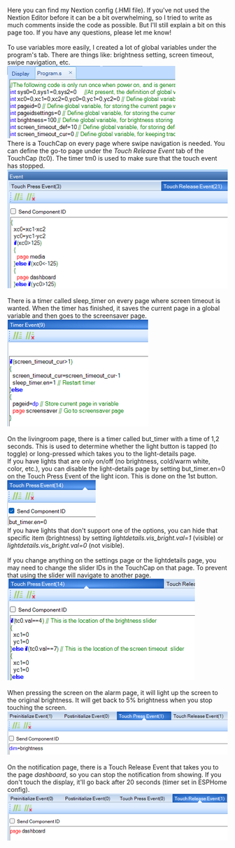 Here you can find my Nextion config (.HMI file). If you've not used the Nextion Editor before it can be a bit overwhelming, so I tried to write as much comments inside the code as possible. But I'll still explain a bit on this page too. If you have any questions, please let me know!\
\
To use variables more easily, I created a lot of global variables under the program's tab. There are things like: brightness setting, screen timeout, swipe navigation, etc.\
![progams-variables](https://github.com/TyzzyT/Sonoff-NSPanel-with-ESPHome/blob/main/images/programs-variables.png?raw=true)\
There is a TouchCap on every page where swipe navigation is needed. You can define the go-to page under the _Touch Release Event_ tab of the TouchCap (tc0). The timer tm0 is used to make sure that the touch event has stopped.\
![touchcap-nagivation](https://github.com/TyzzyT/Sonoff-NSPanel-with-ESPHome/blob/main/images/touchcap-navigation.png?raw=true)\
\
There is a timer called sleep_timer on every page where screen timeout is wanted. When the timer has finished, it saves the current page in a global variable and then goes to the screensaver page.\
![timer-screensaver](https://github.com/TyzzyT/Sonoff-NSPanel-with-ESPHome/blob/main/images/timer-screensaver.png?raw=true)\
\
On the livingroom page, there is a timer called but_timer with a time of 1,2 seconds. This is used to determine whether the light button is tapped (to toggle) or long-pressed which takes you to the light-details page.\
If you have lights that are only on/off (no brightness, cold/warm white, color, etc.), you can disable the light-details page by setting but_timer.en=0 on the Touch Press Event of the light icon. This is done on the 1st button.\
![lightdetails-disablelongpress](https://github.com/TyzzyT/Sonoff-NSPanel-with-ESPHome/blob/main/images/lightdetails-disablelongpress.png?raw=true)\
If you have lights that don't support one of the options, you can hide that specific item (brightness) by setting _lightdetails.vis_bright.val=1_ (visible) or _lightdetails.vis_bright.val=0_ (not visible).\
\
If you change anything on the settings page or the lightdetails page, you may need to change the slider IDs in the TouchCap on that page. To prevent that using the slider will navigate to another page.\
![settings-touchcap-slider](https://github.com/TyzzyT/Sonoff-NSPanel-with-ESPHome/blob/main/images/settings-touchcap-slider.png?raw=true)\
\
When pressing the screen on the alarm page, it will light up the screen to the original brightness. It will get back to 5% brightness when you stop touching the screen.\
![alarm-brightness](https://github.com/TyzzyT/Sonoff-NSPanel-with-ESPHome/blob/main/images/alarm-brightness.png?raw=true)\
\
On the notification page, there is a Touch Release Event that takes you to the page _dashboard_, so you can stop the notification from showing. If you don't touch the display, it'll go back after 20 seconds (timer set in ESPHome config).\
![notification-touchrelease](https://github.com/TyzzyT/Sonoff-NSPanel-with-ESPHome/blob/main/images/notification-touchrelease.png?raw=true)
